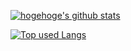<!-- リポジトリステータス -->
[![hogehoge's github stats](https://github-readme-stats.vercel.app/api?username=niyamono&hide=contribs&count_private=true&show_icons=true&theme=tokyonight)](https://github.com/niyamono/)

<!-- ソースコード統計 -->
[![Top used Langs](https://github-readme-stats.vercel.app/api/top-langs/?username=niyamono&layout=compact&theme=tokyonight)](https://github.com/niyamono/)
